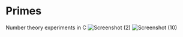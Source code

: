 # Primes
 Number theory experiments in C
![Screenshot (2)](https://user-images.githubusercontent.com/62180326/142752870-a9e8bdb0-7163-47a3-aff2-978e03945f79.png)
![Screenshot (10)](https://user-images.githubusercontent.com/62180326/142752819-2c4d6ee1-c4af-4488-851d-63803b47e5d0.png)
